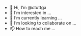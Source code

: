 - 👋 Hi, I’m @ctuttga
- 👀 I’m interested in ...
- 🌱 I’m currently learning ...
- 💞️ I’m looking to collaborate on ...
- 📫 How to reach me ...

<!---
ctuttga/ctuttga is a ✨ special ✨ repository because its `README.md` (this file) appears on your GitHub profile.
You can click the Preview link to take a look at your changes.
--->
